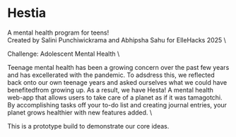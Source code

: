 # Hestia
A mental health program for teens! \
Created by Salini Punchiwickrama and Abhipsha Sahu for ElleHacks 2025 \

Challenge: Adolescent Mental Health \

Teenage mental health has been a growing concern over the past few years and has excellerated with the pandemic. To adsdress this, we reflected back onto our own teenage years and asked ourselves what we could have benefitedfrom growing up. As a result, we have Hesta! A mental health web-app that allows users to take care of a planet as if it was tamagotchi. By accomplishing tasks off your to-do list and creating journal entries, your planet grows healthier with new features added. \

This is a prototype build to demonstrate our core ideas.  
